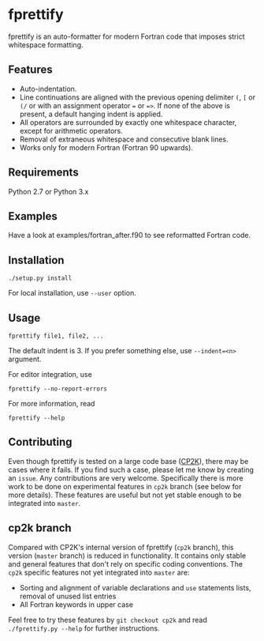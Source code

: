 # fprettify

fprettify is an auto-formatter for modern Fortran code that imposes strict whitespace formatting.


## Features

* Auto-indentation.
* Line continuations are aligned with the previous opening delimiter `(`, `[` or `(/` or with an assignment operator `=` or `=>`. If none of the above is present, a default hanging indent is applied.
* All operators are surrounded by exactly one whitespace character, except for arithmetic operators.
* Removal of extraneous whitespace and consecutive blank lines.
* Works only for modern Fortran (Fortran 90 upwards).


## Requirements

Python 2.7 or Python 3.x


## Examples

Have a look at examples/fortran_after.f90 to see reformatted Fortran code.


## Installation

```
./setup.py install
```

For local installation, use `--user` option.


## Usage

```
fprettify file1, file2, ...
```
The default indent is 3. If you prefer something else, use `--indent=<n>` argument.

For editor integration, use
```
fprettify --no-report-errors
```

For more information, read
```
fprettify --help
```


## Contributing

Even though fprettify is tested on a large code base ([CP2K](https://www.cp2k.org/)), there may be cases where it fails. If you find such a case, please let me know by creating an `issue`.
Any contributions are very welcome. Specifically there is more work to be done on experimental features in `cp2k` branch (see below for more details). These features are useful but not yet stable enough to be integrated into `master`.


## cp2k branch

Compared with CP2K's internal version of fprettify (`cp2k` branch), this version (`master` branch) is reduced in functionality. It contains only stable and general features that don't rely on specific coding conventions. The `cp2k` specific features not yet integrated into `master` are:

* Sorting and alignment of variable declarations and `use` statements lists, removal of unused list entries
* All Fortran keywords in upper case

Feel free to try these features by `git checkout cp2k` and read `./fprettify.py --help` for further instructions.
